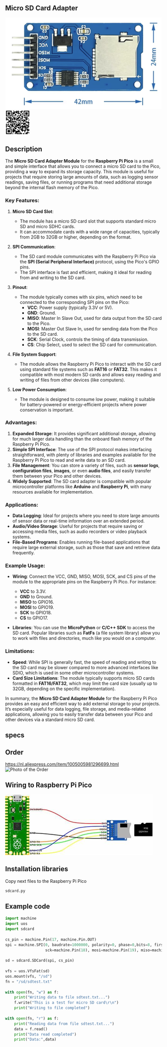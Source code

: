 ## Micro SD Card Adapter

<img src="Micro SD Card Adapter_Photo.jpg" alt="Photo of the component">

<img src="Micro SD Card Adapter_QR_code.jpg" alt="QR code to this page" width="80" height="80">


## Description
The **Micro SD Card Adapter Module** for the **Raspberry Pi Pico** is a small and simple interface that allows you to connect a micro SD card to the Pico, providing a way to expand its storage capacity. This module is useful for projects that require storing large amounts of data, such as logging sensor readings, saving files, or running programs that need additional storage beyond the internal flash memory of the Pico.

### Key Features:
1. **Micro SD Card Slot**:
   - The module has a micro SD card slot that supports standard micro SD and micro SDHC cards.
   - It can accommodate cards with a wide range of capacities, typically from 2GB to 32GB or higher, depending on the format.

2. **SPI Communication**:
   - The SD card module communicates with the Raspberry Pi Pico via the **SPI (Serial Peripheral Interface)** protocol, using the Pico's GPIO pins.
   - The SPI interface is fast and efficient, making it ideal for reading from and writing to the SD card.

3. **Pinout**:
   - The module typically comes with six pins, which need to be connected to the corresponding SPI pins on the Pico:
     - **VCC**: Power supply (typically 3.3V or 5V).
     - **GND**: Ground.
     - **MISO**: Master In Slave Out, used for data output from the SD card to the Pico.
     - **MOSI**: Master Out Slave In, used for sending data from the Pico to the SD card.
     - **SCK**: Serial Clock, controls the timing of data transmission.
     - **CS**: Chip Select, used to select the SD card for communication.

4. **File System Support**:
   - The module allows the Raspberry Pi Pico to interact with the SD card using standard file systems such as **FAT16** or **FAT32**. This makes it compatible with most modern SD cards and allows easy reading and writing of files from other devices (like computers).

5. **Low Power Consumption**:
   - The module is designed to consume low power, making it suitable for battery-powered or energy-efficient projects where power conservation is important.

### Advantages:
1. **Expanded Storage**: It provides significant additional storage, allowing for much larger data handling than the onboard flash memory of the Raspberry Pi Pico.
2. **Simple SPI Interface**: The use of the SPI protocol makes interfacing straightforward, with plenty of libraries and examples available for the Raspberry Pi Pico to read and write data to an SD card.
3. **File Management**: You can store a variety of files, such as **sensor logs**, **configuration files**, **images**, or even **audio files**, and easily transfer them between your Pico and other devices.
4. **Widely Supported**: The SD card adapter is compatible with popular microcontroller platforms like **Arduino** and **Raspberry Pi**, with many resources available for implementation.

### Applications:
- **Data Logging**: Ideal for projects where you need to store large amounts of sensor data or real-time information over an extended period.
- **Audio/Video Storage**: Useful for projects that require saving or accessing media files, such as audio recorders or video playback systems.
- **File-Based Programs**: Enables running file-based applications that require large external storage, such as those that save and retrieve data frequently.

### Example Usage:
- **Wiring**: Connect the VCC, GND, MISO, MOSI, SCK, and CS pins of the module to the appropriate pins on the Raspberry Pi Pico. For instance:
  - **VCC** to 3.3V.
  - **GND** to Ground.
  - **MISO** to GPIO16.
  - **MOSI** to GPIO19.
  - **SCK** to GPIO18.
  - **CS** to GPIO17.
  
- **Libraries**: You can use the **MicroPython** or **C/C++ SDK** to access the SD card. Popular libraries such as **FatFs** (a file system library) allow you to work with files and directories, much like you would on a computer.

### Limitations:
- **Speed**: While SPI is generally fast, the speed of reading and writing to the SD card may be slower compared to more advanced interfaces like SDIO, which is used in some other microcontroller systems.
- **Card Size Limitations**: The module typically supports micro SD cards formatted in **FAT16/FAT32**, which may limit the card size (usually up to 32GB, depending on the specific implementation).

In summary, the **Micro SD Card Adapter Module** for the Raspberry Pi Pico provides an easy and efficient way to add external storage to your projects. It’s especially useful for data logging, file storage, and media-related applications, allowing you to easily transfer data between your Pico and other devices via a standard micro SD card.

## specs


## Order
<a href="https://nl.aliexpress.com/item/1005005981296699.html">https://nl.aliexpress.com/item/1005005981296699.html</a>
<img src="Micro SD Card Adapte_Order.jpg" alt="Photo of the Order">

## Wiring to Raspberry Pi Pico

<img src="Micro SD Card Adapter_Wiring.jpg" alt="Wiring" >

## Installation libraries
Copy next files to the Raspberry Pi Pico

```bash
sdcard.py
```

## Example code
```python
import machine
import uos
import sdcard

cs_pin = machine.Pin(17, machine.Pin.OUT)
spi = machine.SPI(0, baudrate=1000000, polarity=0, phase=0,bits=8, firstbit=machine.SPI.MSB,
                  sck=machine.Pin(18), mosi=machine.Pin(19), miso=machine.Pin(16))

sd = sdcard.SDCard(spi, cs_pin)

vfs = uos.VfsFat(sd)
uos.mount(vfs, "/sd")
fn = "/sd/sdtest.txt"

with open(fn, "w") as f:
    print("Writing data to file sdtest.txt...")
    f.write("This is a test for micro SD card\r\n")
    print("Writing to file completed")
    
with open(fn, "r") as f:
    print("Reading data from file sdtest.txt...")
    data = f.read()
    print("Data read completed")
    print("Data:",data)
```





